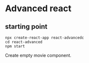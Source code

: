 # Advanced react

## starting point

```
npx create-react-app react-advancedc
cd react-advanced
npm start
```

Create empty movie component.